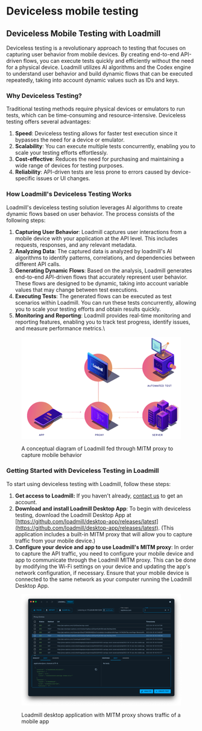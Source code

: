 # Deviceless mobile testing

## Deviceless Mobile Testing with Loadmill

Deviceless testing is a revolutionary approach to testing that focuses on capturing user behavior from mobile devices. By creating end-to-end API-driven flows, you can execute tests quickly and efficiently without the need for a physical device. Loadmill utilizes AI algorithms and the Codex engine to understand user behavior and build dynamic flows that can be executed repeatedly, taking into account dynamic values such as IDs and keys.

### Why Deviceless Testing?

Traditional testing methods require physical devices or emulators to run tests, which can be time-consuming and resource-intensive. Deviceless testing offers several advantages:

1. **Speed**: Deviceless testing allows for faster test execution since it bypasses the need for a device or emulator.
2. **Scalability**: You can execute multiple tests concurrently, enabling you to scale your testing efforts effortlessly.
3. **Cost-effective**: Reduces the need for purchasing and maintaining a wide range of devices for testing purposes.
4. **Reliability**: API-driven tests are less prone to errors caused by device-specific issues or UI changes.

### How Loadmill's Deviceless Testing Works

Loadmill's deviceless testing solution leverages AI algorithms to create dynamic flows based on user behavior. The process consists of the following steps:

1. **Capturing User Behavior**: Loadmill captures user interactions from a mobile device with your application at the API level. This includes requests, responses, and any relevant metadata.
2. **Analyzing Data**: The captured data is analyzed by loadmill's AI algorithms to identify patterns, correlations, and dependencies between different API calls.
3. **Generating Dynamic Flows**: Based on the analysis, Loadmill generates end-to-end API-driven flows that accurately represent user behavior. These flows are designed to be dynamic, taking into account variable values that may change between test executions.
4. **Executing Tests**: The generated flows can be executed as test scenarios within Loadmill. You can run these tests concurrently, allowing you to scale your testing efforts and obtain results quickly.
5. **Monitoring and Reporting**: Loadmill provides real-time monitoring and reporting features, enabling you to track test progress, identify issues, and measure performance metrics.\


<figure><img src="../../.gitbook/assets/image (50).png" alt=""><figcaption><p>A conceptual diagram of Loadmill fed through MITM proxy to capture mobile behavior</p></figcaption></figure>

### Getting Started with Deviceless Testing in Loadmill

To start using deviceless testing with Loadmill, follow these steps:

1. **Get access to Loadmill:** If you haven't already, [contact us](https://www.loadmill.com/request-access/) to get an account.
2. **Download and install Loadmill Desktop App**: To begin with deviceless testing, download the Loadmill Desktop App at [https://github.com/loadmill/desktop-app/releases/latest](https://github.com/loadmill/desktop-app/releases/latest). (This application includes a built-in MITM proxy that will allow you to capture traffic from your mobile device.)
3. **Configure your device and app to use Loadmill's MITM proxy**: In order to capture the API traffic, you need to configure your mobile device and app to communicate through the Loadmill MITM proxy. This can be done by modifying the Wi-Fi settings on your device and updating the app's network configuration, if necessary. Ensure that your mobile device is connected to the same network as your computer running the Loadmill Desktop App.

<figure><img src="../../.gitbook/assets/image (121).png" alt=""><figcaption><p>Loadmill desktop application with MITM proxy shows traffic of a mobile app</p></figcaption></figure>

